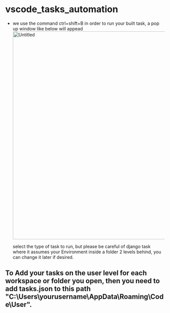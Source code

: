 # vscode_tasks_automation

- we use the command ctrl+shift+B in order to run your built task, a pop up window like below will appead
  <img width="658" alt="Untitled" src="https://user-images.githubusercontent.com/22711981/187061985-51db8cd6-e0e5-488c-a927-f8dc941f470e.png">
  
  select the type of task to run, but please be careful of django task where it assumes your Environment inside a folder 2 levels behind,
  you can change it later if desired.


## To Add your tasks on the user level for each workspace or folder you open, then you need to add tasks.json to this path "C:\Users\yourusername\AppData\Roaming\Code\User".
